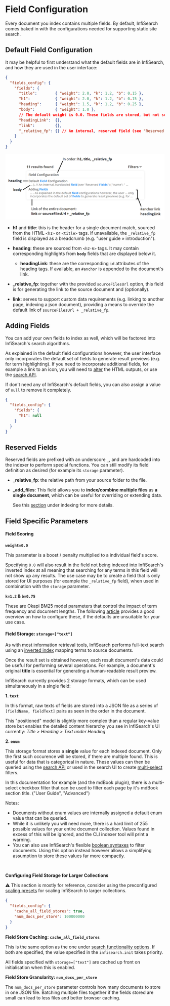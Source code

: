 # Field Configuration

Every document you index contains multiple fields. By default, InfiSearch comes baked in with the configurations needed for supporting static site search.

## Default Field Configuration

It may be helpful to first understand what the default fields are in InfiSearch, and how they are used in the user interface:

```json
{
  "fields_config": {
    "fields": {
      "title":        { "weight": 2.0, "k": 1.2, "b": 0.15 },
      "h1":           { "weight": 2.0, "k": 1.2, "b": 0.15 },
      "heading":      { "weight": 1.5, "k": 1.2, "b": 0.25 },
      "body":         { "weight": 1.0 },
      // The default weight is 0.0. These fields are stored, but not searchable.
      "headingLink":  {},
      "link":         {},
      "_relative_fp": {} // An internal, reserved field (see "Reserved Fields")
    }
  }
}
```


<img alt="annotation for fields" src="../images/fields_annotated.png" />

- **h1** and **title**: this is the header for a single document match, sourced from the HTML `<h1>` or `<title>` tags. If unavailable, the `_relative_fp` field is displayed as a breadcrumb (e.g. "user guide » introduction").

- **heading**: these are sourced from `<h2-6>` tags. It may contain corresponding highlights from **`body`** fields that are displayed below it.

  - **headingLink**: these are the corresponding `id` attributes of the heading tags. If available, an `#anchor` is appended to the document's link.

- **_relative_fp**: together with the provided `sourceFilesUrl` option, this field is for generating the link to the source document and (optionally).

- **link**: serves to support custom data requirements (e.g. linking to another page, indexing a json document), providing a means to override the default link of `sourceFilesUrl + _relative_fp`.

## Adding Fields

You can add your own fields to index as well, which will be factored into InfiSearch's search algorithms.

As explained in the default field configurations however, the user interface only incorporates the default set of fields to generate result previews (e.g. for term highlighting). If you need to incorporate additional fields, for example a link to an icon, you will need to [alter](../search_configuration_renderers.md#rendering-search-results) the HTML outputs, or use the [search API](../search_api.md).

If don't need any of InfiSearch's default fields, you can also assign a value of `null` to remove it completely.

```json
{
  "fields_config": {
    "fields": {
      "h1": null
    }
  }
}
```

## Reserved Fields

Reserved fields are prefixed with an underscore `_`, and are hardcoded into the indexer to perform special functions. You can still modify its field definition as desired (for example its `storage` parameter).

- **_relative_fp**: the relative path from your source folder to the file.

- **_add_files**: This field allows you to **index/combine multiple files** as **a single document**, which can be useful for overriding or extending data.

  See this [section](./indexing.md#indexing-multiple-files-under-one-document) under indexing for more details.

## Field Specific Parameters

#### Field Scoring

**`weight=0.0`**

This parameter is a boost / penalty multiplied to a individual field's score.

Specifying `0.0` will also result in the field not being indexed into InfiSearch's inverted index at all meaning that searching for any terms in this field will not show up any results. The use case may be to create a field that is only stored for UI purposes (for example the `_relative_fp` field), when used in combination with the `storage` parameter.

**`k=1.2` & `b=0.75`**

These are Okapi BM25 model parameters that control the impact of term frequency and document lengths. The following [article](https://www.elastic.co/guide/en/elasticsearch/guide/current/pluggable-similarites.html#bm25-tunability) provides a good overview on how to configure these, if the defaults are unsuitable for your use case.

#### Field Storage: **`storage=["text"]`**

As with most information retrieval tools, InfiSearch performs full-text search using an [inverted index](https://en.wikipedia.org/wiki/Inverted_index) mapping terms to source documents.

Once the result set is obtained however, each result document's data could be useful for performing several operations. For example, a document's original **title** is essential for generating a human-readable result preview.

InfiSearch currently provides 2 storage formats, which can be used simultaneously in a single field:

**1. `text`**

In this format, raw texts of fields are stored into a JSON file as a series of `[fieldName, fieldText]` pairs as seen in the order in the document.

This "positioned" model is slightly more complex than a regular key-value store but enables the detailed content hierarchy you see in InfiSearch's UI currently: *Title > Heading > Text under Heading*

**2. `enum`**

This storage format stores a **single** value for each indexed document. Only the first such occurence will be stored, if there are multiple found. This is useful for data that is categorical in nature. These values can then be queried using the [search API](../search_api.md#filtering-enum-values) or used in the search UI to create [multi-select](../search_configuration.md#general-options) filters.

In this documentation for example (and the mdBook plugin), there is a multi-select checkbox filter that can be used to filter each page by it's mdBook section title. ("User Guide", "Advanced")

Notes:
- Documents without enum values are internally assigned a default enum value that can be queried.
- While it is unlikely you will need more, there is a hard limit of 255 possible values for your entire document collection. Values found in excess of this will be ignored, and the CLI indexer tool will print a warning.
- You can also use InfiSearch's flexible [boolean syntaxes](../search_features.md) to filter documents. Using this option instead however allows a simplifying assumption to store these values far more compactly.

<br>

**Configuring Field Storage for Larger Collections**

⚠️ This section is mostly for reference, consider using the preconfigured [scaling presets](./larger_collections.md) for scaling InfiSearch to larger collections.

```json
{
  "fields_config": {
    "cache_all_field_stores": true,
    "num_docs_per_store": 100000000
  }
}
```

**Field Store Caching: `cache_all_field_stores`**

This is the same option as the one under [search functionality options](../search_configuration.md#search-functionality-options).
If both are specified, the value specified in the `infisearch.init` takes priority.

All fields specified with `storage=["text"]` are cached up front on initialisation when this is enabled.

**Field Store Granularity: `num_docs_per_store`**

The `num_docs_per_store` parameter controls how many documents to store in one JSON file. Batching multiple files together if the fields stored are small can lead to less files and better browser caching.
